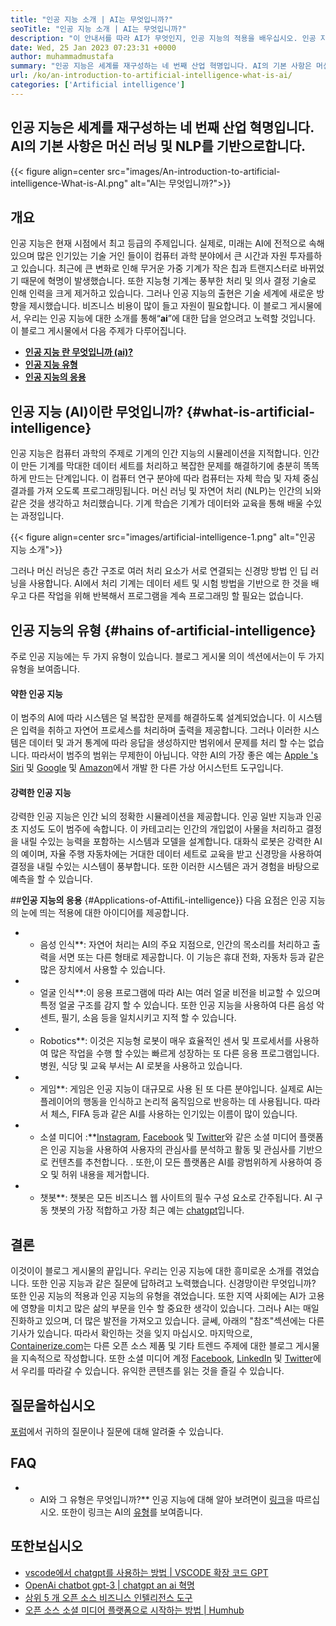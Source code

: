 ```yaml
---
title: "인공 지능 소개 | AI는 무엇입니까?" 
seoTitle: "인공 지능 소개 | AI는 무엇입니까?" 
description: "이 안내서를 따라 AI가 무엇인지, 인공 지능의 적용을 배우십시오. 인공 지능은 모든 삶의 부문에서 혁명을 가져 왔습니다." 
date: Wed, 25 Jan 2023 07:23:31 +0000
author: muhammadmustafa
summary: "인공 지능은 세계를 재구성하는 네 번째 산업 혁명입니다. AI의 기본 사항은 머신 러닝 및 NLP를 기반으로합니다." 
url: /ko/an-introduction-to-artificial-intelligence-what-is-ai/
categories: ['Artificial intelligence']
---
```


## 인공 지능은 세계를 재구성하는 네 번째 산업 혁명입니다. AI의 기본 사항은 머신 러닝 및 NLP를 기반으로합니다.

{{< figure align=center src="images/An-introduction-to-artificial-intelligence-What-is-AI.png" alt="AI는 무엇입니까?">}}


## 개요
인공 지능은 현재 시점에서 최고 등급의 주제입니다. 실제로, 미래는 AI에 전적으로 속해 있으며 많은 인기있는 기술 거인 들이이 컴퓨터 과학 분야에서 큰 시간과 자원 투자를하고 있습니다. 최근에 큰 변화로 인해 무거운 가중 기계가 작은 칩과 트랜지스터로 바뀌었기 때문에 혁명이 발생했습니다. 또한 지능형 기계는 풍부한 처리 및 의사 결정 기술로 인해 인력을 크게 제거하고 있습니다. 그러나 인공 지능의 출현은 기술 세계에 새로운 방향을 제시했습니다. 비즈니스 비용이 많이 들고 자원이 필요합니다. 이 블로그 게시물에서, 우리는 인공 지능에 대한 소개를 통해“**ai**”에 대한 답을 얻으려고 노력할 것입니다.
이 블로그 게시물에서 다음 주제가 다루어집니다.
* [**인공 지능 란 무엇입니까 (ai)?**][1]
* [**인공 지능 유형**][2]
* **[인공 지능의 응용][3]**

## 인공 지능 (AI)이란 무엇입니까?   {#what-is-artificial-intelligence}
인공 지능은 컴퓨터 과학의 주제로 기계의 인간 지능의 시뮬레이션을 지적합니다. 인간이 만든 기계를 막대한 데이터 세트를 처리하고 복잡한 문제를 해결하기에 충분히 똑똑하게 만드는 단계입니다. 이 컴퓨터 연구 분야에 따라 컴퓨터는 자체 학습 및 자체 중심 결과를 가져 오도록 프로그래밍됩니다. 머신 러닝 및 자연어 처리 (NLP)는 인간의 뇌와 같은 것을 생각하고 처리했습니다. 기계 학습은 기계가 데이터와 교육을 통해 배울 수있는 과정입니다.

{{< figure align=center src="images/artificial-intelligence-1.png" alt="인공 지능 소개">}}

그러나 머신 러닝은 층간 구조로 여러 처리 요소가 서로 연결되는 신경망 방법 인 딥 러닝을 사용합니다. AI에서 처리 기계는 데이터 세트 및 시험 방법을 기반으로 한 것을 배우고 다른 작업을 위해 반복해서 프로그램을 계속 프로그래밍 할 필요는 없습니다.

## 인공 지능의 유형   {#hains of-artificial-intelligence}
주로 인공 지능에는 두 가지 유형이 있습니다. 블로그 게시물 의이 섹션에서는이 두 가지 유형을 보여줍니다.

#### 약한 인공 지능
이 범주의 AI에 따라 시스템은 덜 복잡한 문제를 해결하도록 설계되었습니다. 이 시스템은 입력을 취하고 자연어 프로세스를 처리하며 출력을 제공합니다. 그러나 이러한 시스템은 데이터 및 과거 통계에 따라 응답을 생성하지만 범위에서 문제를 처리 할 수는 없습니다. 따라서이 범주의 범위는 무제한이 아닙니다. 약한 AI의 가장 좋은 예는 [Apple 's Siri][4] 및 [Google][5] 및 [Amazon][6]에서 개발 한 다른 가상 어시스턴트 도구입니다.

#### 강력한 인공 지능
강력한 인공 지능은 인간 뇌의 정확한 시뮬레이션을 제공합니다. 인공 일반 지능과 인공 초 지성도 도이 범주에 속합니다. 이 카테고리는 인간의 개입없이 사물을 처리하고 결정을 내릴 수있는 능력을 포함하는 시스템과 모델을 설계합니다. 대화식 로봇은 강력한 AI의 예이며, 자율 주행 자동차에는 거대한 데이터 세트로 교육을 받고 신경망을 사용하여 결정을 내릴 수있는 시스템이 풍부합니다. 또한 이러한 시스템은 과거 경험을 바탕으로 예측을 할 수 있습니다.

##**인공 지능의 응용** {#Applications-of-AttifiL-intelligence}}
다음 요점은 인공 지능의 눈에 띄는 적용에 대한 아이디어를 제공합니다.
* * 음성 인식**: 자연어 처리는 AI의 주요 지점으로, 인간의 목소리를 처리하고 출력을 서면 또는 다른 형태로 제공합니다. 이 기능은 휴대 전화, 자동차 등과 같은 많은 장치에서 사용할 수 있습니다.
* * 얼굴 인식**:이 응용 프로그램에 따라 AI는 여러 얼굴 비전을 비교할 수 있으며 특정 얼굴 구조를 감지 할 수 있습니다. 또한 인공 지능을 사용하여 다른 음성 악센트, 필기, 소음 등을 일치시키고 지적 할 수 있습니다.
* * Robotics**: 이것은 지능형 로봇이 매우 효율적인 센서 및 프로세서를 사용하여 많은 작업을 수행 할 수있는 빠르게 성장하는 또 다른 응용 프로그램입니다. 병원, 식당 및 교육 부서는 AI 로봇을 사용하고 있습니다.
* * 게임**: 게임은 인공 지능이 대규모로 사용 된 또 다른 분야입니다. 실제로 AI는 플레이어의 행동을 인식하고 논리적 움직임으로 반응하는 데 사용됩니다. 따라서 체스, FIFA 등과 같은 AI를 사용하는 인기있는 이름이 많이 있습니다.
* * 소셜 미디어 :**[Instagram][7], [Facebook][8] 및 [Twitter][9]와 같은 소셜 미디어 플랫폼은 인공 지능을 사용하여 사용자의 관심사를 분석하고 활동 및 관심사를 기반으로 컨텐츠를 추천합니다. . 또한,이 모든 플랫폼은 AI를 광범위하게 사용하여 증오 및 허위 내용을 제거합니다.
* * 챗봇**: 챗봇은 모든 비즈니스 웹 사이트의 필수 구성 요소로 간주됩니다. AI 구동 챗봇의 가장 적합하고 가장 최근 예는 [chatgpt][10]입니다.

## 결론
이것이이 블로그 게시물의 끝입니다. 우리는 인공 지능에 대한 흥미로운 소개를 겪었습니다. 또한 인공 지능과 같은 질문에 답하려고 노력했습니다. 신경망이란 무엇입니까? 또한 인공 지능의 적용과 인공 지능의 유형을 겪었습니다. 또한 지역 사회에는 AI가 고용에 영향을 미치고 많은 삶의 부문을 인수 할 중요한 생각이 있습니다. 그러나 AI는 매일 진화하고 있으며, 더 많은 발전을 가져오고 있습니다. 글쎄, 아래의 "참조"섹션에는 다른 기사가 있습니다. 따라서 확인하는 것을 잊지 마십시오.
마지막으로, [Containerize.com][11]는 다른 오픈 소스 제품 및 기타 트렌드 주제에 대한 블로그 게시물을 지속적으로 작성합니다. 또한 소셜 미디어 계정 [Facebook][12], [LinkedIn][13] 및 [Twitter][14]에서 우리를 따라갈 수 있습니다. 유익한 콘텐츠를 읽는 것을 즐길 수 있습니다.

## 질문을하십시오
[포럼][15]에서 귀하의 질문이나 질문에 대해 알려줄 수 있습니다.

## FAQ
* * AI와 그 유형은 무엇입니까?**
인공 지능에 대해 알아 보려면이 [링크][1]을 따르십시오. 또한이 링크는 AI의 [유형][2]를 보여줍니다.

## 또한보십시오
  * [vscode에서 chatgpt를 사용하는 방법 | VSCODE 확장 코드 GPT][16]
  * [OpenAi chatbot gpt-3 | chatgpt an ai 혁명][10]
  * [상위 5 개 오픈 소스 비즈니스 인텔리전스 도구][17]
  * [오픈 소스 소셜 미디어 플랫폼으로 시작하는 방법 | Humhub][18]

  
[1]: #What-is-Artificial-Intelligence
[2]: #Types-of-Artificial-Intelligence
[3]: #Applications-of-Artificial-Intelligence
[4]: https://www.apple.com/siri/
[5]: https://assistant.google.com/
[6]: https://www.google.com/search?q=amazon+alexa&rlz=1C5CHFA_enPK998PK998&oq=amazon&aqs=chrome.0.0i67j46i67i199i433i465j0i67l2j0i67i433j69i60l3.2098j0j7&sourceid=chrome&ie=UTF-8
[7]: https://instagram.com/
[8]: https://www.facebook.com/
[9]: https://twitter.com/home
[10]: https://blog.containerize.com/artificial-intelligence/what-is-openai-chatbot-gpt-3-chatgpt-an-ai-revolution/
[11]: https://www.containerize.com/
[12]: https://web.facebook.com/containerize
[13]: https://www.linkedin.com/company/containerize/
[14]: https://twitter.com/containerize_co
[15]: https://forum.containerize.com/
[16]: https://blog.containerize.com/artificial-intelligence/how-to-use-chatgpt-in-vscode-the-vscode-extension-codegpt/
[17]: https://blog.containerize.com/business-intelligence-software/top-5-open-source-business-intelligence-solutions-of-2021/]
[18]: https://blog.containerize.com/social-network-platforms/how-to-start-with-open-source-social-media-platform-humhub/

